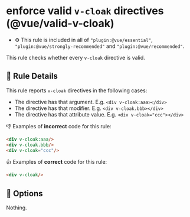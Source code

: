 # enforce valid `v-cloak` directives (@vue/valid-v-cloak)

- :gear: This rule is included in all of `"plugin:@vue/essential"`, `"plugin:@vue/strongly-recommended"` and `"plugin:@vue/recommended"`.

This rule checks whether every `v-cloak` directive is valid.

## :book: Rule Details

This rule reports `v-cloak` directives in the following cases:

- The directive has that argument. E.g. `<div v-cloak:aaa></div>`
- The directive has that modifier. E.g. `<div v-cloak.bbb></div>`
- The directive has that attribute value. E.g. `<div v-cloak="ccc"></div>`

:-1: Examples of **incorrect** code for this rule:

```html
<div v-cloak:aaa/>
<div v-cloak.bbb/>
<div v-cloak="ccc"/>
```

:+1: Examples of **correct** code for this rule:

```html
<div v-cloak/>
```

## :wrench: Options

Nothing.
